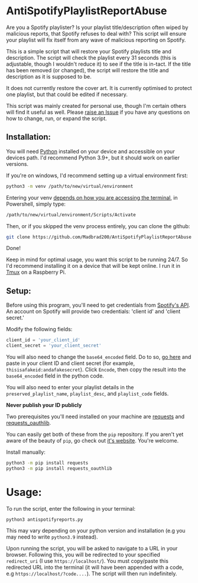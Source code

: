 # AntiSpotifyPlaylistReportAbuse

Are you a Spotify playlister? Is your playlist title/description often wiped by malicious reports, that Spotify refuses to deal with? This script will ensure your playlist will fix itself from any wave of malicious reporting on Spotify.

This is a simple script that will restore your Spotify playlists title and description. The script will check the playlist every 31 seconds (this is adjustable, though I wouldn't reduce it) to see if the title is in-tact. If the title has been removed (or changed), the script will restore the title and description as it is supposed to be.

It does not currently restore the cover art. It is currently optimised to protect one playlist, but that could be edited if necessary.

This script was mainly created for personal use, though I'm certain others will find it useful as well. Please [raise an Issue](https://github.com/Madbrad200/AntiSpotifyPlaylistReportAbuse/issues/new) if you have any questions on how to change, run, or expand the script.

## Installation:

You will need [Python](https://www.python.org/downloads/) installed on your device and accessible on your devices path. I'd recommend Python 3.9+, but it should work on earlier versions.

If you're on windows, I'd recommend setting up a virtual environment first:

```bash
python3 -m venv /path/to/new/virtual/environment
```

Entering your venv [depends on how you are accessing the terminal](https://docs.python.org/3/library/venv.html), in Powershell, simply type:
```bash
/path/to/new/virtual/environment/Scripts/Activate
```

Then, or if you skipped the venv process entirely, you can clone the github:

```bash
git clone https://github.com/Madbrad200/AntiSpotifyPlaylistReportAbuse
```

Done!

Keep in mind for optimal usage, you want this script to be running 24/7. So I'd recommend installing it on a device that will be kept online. I run it in [Tmux](https://github.com/tmux/tmux/wiki) on a Raspberry Pi.

## Setup:
Before using this program, you'll need to get credentials from [Spotify's API](https://developer.spotify.com/documentation/web-api/quick-start/).
An account on Spotify will provide two credentials: 'client id' and 'client secret.'

Modify the following fields:
```python
client_id = 'your_client_id'
client_secret = 'your_client_secret'
```

You will also need to change the `base64_encoded` field. Do to so, [go here](https://www.base64encode.org/) and paste in your client ID and client secret (for example, `thisisafakeid:andafakesecret`). Click `Encode`, then copy the result into the `base64_encoded` field in the python code.

You will also need to enter your playlist details in the `preserved_playlist_name`, `playlist_desc`, and `playlist_code` fields.

**Never publish your ID publicly**

Two prerequisites you'll need installed on your machine are [requests](https://requests.readthedocs.io/en/latest/) and [requests_oauthlib](https://requests-oauthlib.readthedocs.io/en/latest/).

You can easily get both of these from the `pip` repository.
If you aren't yet aware of the beauty of `pip`, go check out [it's website](https://pypi.org/project/pip/).
You're welcome.

Install manually:
```bash
python3 -m pip install requests
python3 -m pip install requests_oauthlib
```

# Usage:

To run the script, enter the following in your terminal:

`python3 antispotifyreports.py`

This may vary depending on your python version and installation (e.g you may need to write `python3.9` instead).

Upon running the script, you will be asked to navigate to a URL in your browser. Following this, you will be redirected to your specified `redirect_uri` (I use `https://localhost/`). You must copy/paste this redirected URL into the terminal (it will have been appended with a code, e.g `https://localhost/?code....`). The script will then run indefinitely. 
